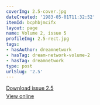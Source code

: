 ```yaml
---
coverImg: 2.5-cover.jpg
dateCreated: '1983-05-01T11:32:52'
itemId: bcphbjmcifx
layout: page
name: Volume 2, issue 5
profileImg: 2.5-rect.jpg
tags:
- hasAuthor: dreamnetwork
- hasTag: dream-network-volume-2
- hasTag: dreamnetwork
type: post
urlSlug: '2.5'
---
```

<p style="margin-block-end: 5px; margin-block-start: 5px;"><a href="../files/pdfs/Volume_2/2.5-Dream-Network-Bulletin-Vol.2-No.5.pdf" download="">Download issue 2.5</a></p><p style="margin-block-end: 5px; margin-block-start: 5px;"><a href="../files/pdfs/Volume_2/2.5-Dream-Network-Bulletin-Vol.2-No.5.pdf">View online</a></p>